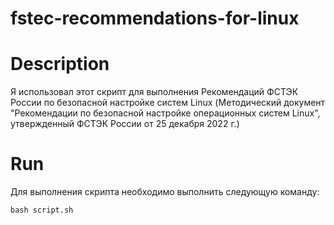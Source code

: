 # fstec-recommendations-for-linux  

# Description  
Я использовал этот скрипт для выполнения Рекомендаций ФСТЭК России по безопасной настройке систем Linux (Методический документ "Рекомендации по безопасной настройке операционных систем Linux", утвержденный ФСТЭК России от 25 декабря 2022 г.)  
  
# Run  
Для выполнения скрипта необходимо выполнить следующую команду:  
```
bash script.sh
```  

